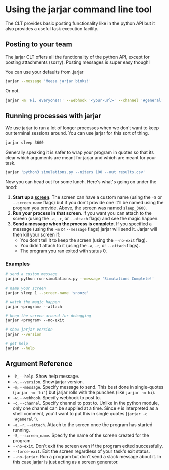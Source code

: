 # Using the jarjar command line tool

The CLT provides basic posting functionality like in the python API but it also provides a useful task execution facility.

## Posting to your team

The jarjar CLT offers all the functionality of the python API, except for posting attachments (sorry). Posting messages is super easy though!

You can use your defaults from .jarjar
```sh
jarjar --message 'Meesa jarjar binks!'
```

Or not.

```sh
jarjar -m 'Hi, everyone!!' --webhook '<your-url>' --channel '#general'
```

## Running processes with jarjar

We use jarjar to run a lot of longer processes when we don't want to keep our terminal sessions around. You can use jarjar for this sort of thing.

```sh
jarjar sleep 3600
```

Generally speaking it is safer to wrap your program in quotes so that its clear which arguments are meant for jarjar and which are meant for your task.

```sh
jarjar 'python3 simulations.py --niters 100 --out results.csv'
```

Now you can head out for some lunch. Here's what's going on under the hood:

1. **Start up a [screen](https://www.gnu.org/software/screen/)**. The screen can have a custom name (using the `-S` or  `--screen_name` flags) but if you don't provide one it'll be named using the program you provide. Above, the screen was named `sleep_3600`.
2. **Run your process in that screen**. If you want you can attach to the screen (using the `-a`, `-r`, or  `--attach` flags) and see the magic happen.
3. **Send a message when the process is complete**. If you specified a message (using the `-m` or  `--message` flags) jarjar will send it. Jarjar will then kill your screen if:
    * You don't tell it to keep the screen (using the `--no-exit` flag).
    * You didn't attach to it (using the `-a`, `-r`, or  `--attach` flags).
    * The program you ran exited with status 0.

### Examples

```sh
# send a custom message
jarjar python run-simulations.py --message 'Simulations Complete!'

# name your screen
jarjar sleep 1 --screen-name 'snooze'

# watch the magic happen
jarjar <program> --attach

# keep the screen around for debugging
jarjar <program> --no-exit

# show jarjar version
jarjar --version

# get help
jarjar --help
```

## Argument Reference

- `-h`, `--help`. Show help message.
- `-v`, `--version`. Show jarjar version.
- `-m`, `--message`. Specify message to send. This best done in single-quotes (`jarjar -m 'hi'`) but jarjar rolls with the punches (like `jarjar -m hi`).
- `-w`, `--webhook`. Specify webhook to post to.
- `-c`, `--channel`. Specify channel to post to. Unlike in the python module, only one channel can be supplied at a time. Since `#` is interpreted as a shell comment, you'll want to put this in single quotes (`jarjar -c '#general'`).
- `-a`, `-r`, `--attach`. Attach to the screen once the program has started running.
- `-S`, `--screen_name`. Specify the name of the screen created for the program.
- `--no-exit`. Don't exit the screen even if the program exited successfully.
- `--force-exit`. Exit the screen regardless of your task's exit status.
- `--no-jarjar`. Run a program but don't send a slack message about it. In this case jarjar is just acting as a screen generator.

